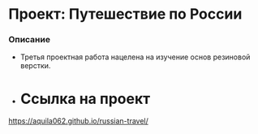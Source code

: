 # Проект: Путешествие по России

### Описание
* Третья проектная работа нацелена на изучение основ резиновой верстки.

* # Ссылка на проект 
https://aquila062.github.io/russian-travel/
